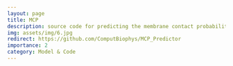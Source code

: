 ```yaml
---
layout: page
title: MCP
description: source code for predicting the membrane contact probability from a given protein sequence
img: assets/img/6.jpg
redirect: https://github.com/ComputBiophys/MCP_Predictor
importance: 2
category: Model & Code
---
```


